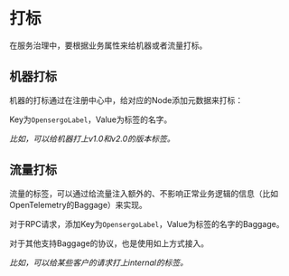 # 打标

在服务治理中，要根据业务属性来给机器或者流量打标。


## 机器打标

机器的打标通过在注册中心中，给对应的Node添加元数据来打标：

Key为`OpensergoLabel`，Value为标签的名字。

*比如，可以给机器打上v1.0和v2.0的版本标签。*

## 流量打标

流量的标签，可以通过给流量注入额外的、不影响正常业务逻辑的信息（比如OpenTelemetry的Baggage）来实现。

对于RPC请求，添加Key为`OpensergoLabel`，Value为标签的名字的Baggage。

对于其他支持Baggage的协议，也是使用如上方式接入。

*比如，可以给某些客户的请求打上internal的标签。*
